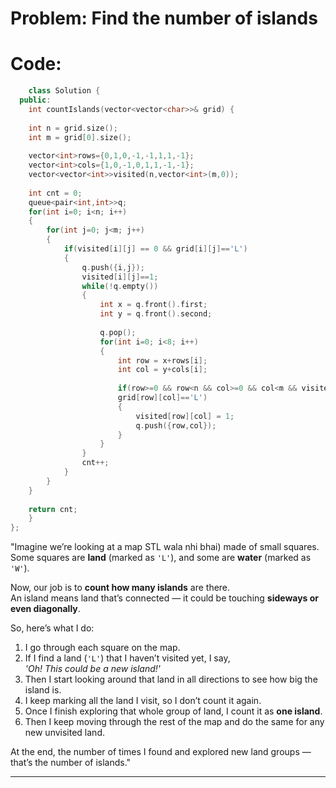 # Problem: Find the number of islands

# Code: 
```c++
    class Solution {
  public:
    int countIslands(vector<vector<char>>& grid) {
        
    int n = grid.size();
    int m = grid[0].size();
    
    vector<int>rows={0,1,0,-1,-1,1,1,-1};
    vector<int>cols={1,0,-1,0,1,1,-1,-1};
    vector<vector<int>>visited(n,vector<int>(m,0));
    
    int cnt = 0;
    queue<pair<int,int>>q;
    for(int i=0; i<n; i++)
    {
        for(int j=0; j<m; j++)
        {
            if(visited[i][j] == 0 && grid[i][j]=='L')
            {
                q.push({i,j});
                visited[i][j]==1;
                while(!q.empty())
                {
                    int x = q.front().first;
                    int y = q.front().second;
            
                    q.pop();
                    for(int i=0; i<8; i++)
                    {
                        int row = x+rows[i];
                        int col = y+cols[i];
                        
                        if(row>=0 && row<n && col>=0 && col<m && visited[row][col]==0 &&
                        grid[row][col]=='L')
                        {
                            visited[row][col] = 1;
                            q.push({row,col});
                        }
                    }
                }
                cnt++;
            }
        }
    }
    
    return cnt;
    }
};
```

"Imagine we’re looking at a map STL wala nhi bhai) made of small squares. Some squares are **land** (marked as `'L'`), and some are **water** (marked as `'W'`).

Now, our job is to **count how many islands** are there.  
An island means land that’s connected — it could be touching **sideways or even diagonally**.

So, here’s what I do:

1. I go through each square on the map.
2. If I find a land (`'L'`) that I haven’t visited yet, I say,  
    *'Oh! This could be a new island!'*
3. Then I start looking around that land in all directions to see how big the island is.
4. I keep marking all the land I visit, so I don’t count it again.
5. Once I finish exploring that whole group of land, I count it as **one island**.
6. Then I keep moving through the rest of the map and do the same for any new unvisited land.

At the end, the number of times I found and explored new land groups — that’s the number of islands."

---
